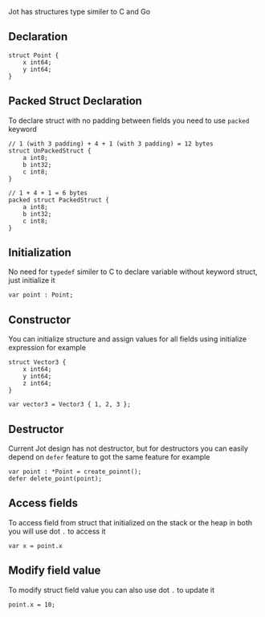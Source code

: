 Jot has structures type similer to C and Go

## Declaration

```
struct Point {
    x int64;
    y int64;
}
```
## Packed Struct Declaration

To declare struct with no padding between fields you need to use `packed` keyword

```
// 1 (with 3 padding) + 4 + 1 (with 3 padding) = 12 bytes
struct UnPackedStruct {
    a int8;
    b int32;
    c int8;
}

// 1 + 4 + 1 = 6 bytes
packed struct PackedStruct {
    a int8;
    b int32;
    c int8;
}
```

## Initialization

No need for `typedef` similer to C to declare variable without keyword struct, just initialize it

```
var point : Point;
```

## Constructor

You can initialize structure and assign values for all fields using initialize expression for example

```
struct Vector3 {
    x int64;
    y int64;
    z int64;
}

var vector3 = Vector3 { 1, 2, 3 };
```

## Destructor

Current Jot design has not destructor, but for destructors you can easily depend on `defer` feature to got the same feature for example

```
var point : *Point = create_poinnt();
defer delete_point(point);
```

## Access fields

To access field from struct that initialized on the stack or the heap in both you will use dot `.` to access it

```
var x = point.x
```

## Modify field value

To modify struct field value you can also use dot `.` to update it

```
point.x = 10;
```
